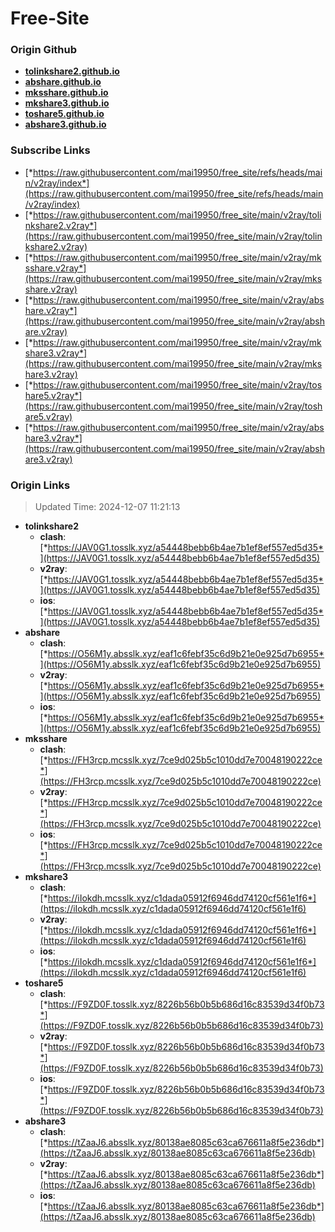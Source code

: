 # Free-Site

### Origin Github

- [**tolinkshare2.github.io**](https://github.com/tolinkshare2/tolinkshare2.github.io)
- [**abshare.github.io**](https://github.com/abshare/abshare.github.io)
- [**mksshare.github.io**](https://github.com/mksshare/mksshare.github.io)
- [**mkshare3.github.io**](https://github.com/mkshare3/mkshare3.github.io)
- [**toshare5.github.io**](https://github.com/toshare5/toshare5.github.io)
- [**abshare3.github.io**](https://github.com/abshare3/abshare3.github.io)

### Subscribe Links

- [*https://raw.githubusercontent.com/mai19950/free_site/refs/heads/main/v2ray/index*](https://raw.githubusercontent.com/mai19950/free_site/refs/heads/main/v2ray/index)
- [*https://raw.githubusercontent.com/mai19950/free_site/main/v2ray/tolinkshare2.v2ray*](https://raw.githubusercontent.com/mai19950/free_site/main/v2ray/tolinkshare2.v2ray)
- [*https://raw.githubusercontent.com/mai19950/free_site/main/v2ray/mksshare.v2ray*](https://raw.githubusercontent.com/mai19950/free_site/main/v2ray/mksshare.v2ray)
- [*https://raw.githubusercontent.com/mai19950/free_site/main/v2ray/abshare.v2ray*](https://raw.githubusercontent.com/mai19950/free_site/main/v2ray/abshare.v2ray)
- [*https://raw.githubusercontent.com/mai19950/free_site/main/v2ray/mkshare3.v2ray*](https://raw.githubusercontent.com/mai19950/free_site/main/v2ray/mkshare3.v2ray)
- [*https://raw.githubusercontent.com/mai19950/free_site/main/v2ray/toshare5.v2ray*](https://raw.githubusercontent.com/mai19950/free_site/main/v2ray/toshare5.v2ray)
- [*https://raw.githubusercontent.com/mai19950/free_site/main/v2ray/abshare3.v2ray*](https://raw.githubusercontent.com/mai19950/free_site/main/v2ray/abshare3.v2ray)

### Origin Links

> Updated Time: 2024-12-07 11:21:13

- **tolinkshare2**
  - **clash**: [*https://JAV0G1.tosslk.xyz/a54448bebb6b4ae7b1ef8ef557ed5d35*](https://JAV0G1.tosslk.xyz/a54448bebb6b4ae7b1ef8ef557ed5d35)
  - **v2ray**: [*https://JAV0G1.tosslk.xyz/a54448bebb6b4ae7b1ef8ef557ed5d35*](https://JAV0G1.tosslk.xyz/a54448bebb6b4ae7b1ef8ef557ed5d35)
  - **ios**: [*https://JAV0G1.tosslk.xyz/a54448bebb6b4ae7b1ef8ef557ed5d35*](https://JAV0G1.tosslk.xyz/a54448bebb6b4ae7b1ef8ef557ed5d35)
- **abshare**
  - **clash**: [*https://O56M1y.absslk.xyz/eaf1c6febf35c6d9b21e0e925d7b6955*](https://O56M1y.absslk.xyz/eaf1c6febf35c6d9b21e0e925d7b6955)
  - **v2ray**: [*https://O56M1y.absslk.xyz/eaf1c6febf35c6d9b21e0e925d7b6955*](https://O56M1y.absslk.xyz/eaf1c6febf35c6d9b21e0e925d7b6955)
  - **ios**: [*https://O56M1y.absslk.xyz/eaf1c6febf35c6d9b21e0e925d7b6955*](https://O56M1y.absslk.xyz/eaf1c6febf35c6d9b21e0e925d7b6955)
- **mksshare**
  - **clash**: [*https://FH3rcp.mcsslk.xyz/7ce9d025b5c1010dd7e70048190222ce*](https://FH3rcp.mcsslk.xyz/7ce9d025b5c1010dd7e70048190222ce)
  - **v2ray**: [*https://FH3rcp.mcsslk.xyz/7ce9d025b5c1010dd7e70048190222ce*](https://FH3rcp.mcsslk.xyz/7ce9d025b5c1010dd7e70048190222ce)
  - **ios**: [*https://FH3rcp.mcsslk.xyz/7ce9d025b5c1010dd7e70048190222ce*](https://FH3rcp.mcsslk.xyz/7ce9d025b5c1010dd7e70048190222ce)
- **mkshare3**
  - **clash**: [*https://iIokdh.mcsslk.xyz/c1dada05912f6946dd74120cf561e1f6*](https://iIokdh.mcsslk.xyz/c1dada05912f6946dd74120cf561e1f6)
  - **v2ray**: [*https://iIokdh.mcsslk.xyz/c1dada05912f6946dd74120cf561e1f6*](https://iIokdh.mcsslk.xyz/c1dada05912f6946dd74120cf561e1f6)
  - **ios**: [*https://iIokdh.mcsslk.xyz/c1dada05912f6946dd74120cf561e1f6*](https://iIokdh.mcsslk.xyz/c1dada05912f6946dd74120cf561e1f6)
- **toshare5**
  - **clash**: [*https://F9ZD0F.tosslk.xyz/8226b56b0b5b686d16c83539d34f0b73*](https://F9ZD0F.tosslk.xyz/8226b56b0b5b686d16c83539d34f0b73)
  - **v2ray**: [*https://F9ZD0F.tosslk.xyz/8226b56b0b5b686d16c83539d34f0b73*](https://F9ZD0F.tosslk.xyz/8226b56b0b5b686d16c83539d34f0b73)
  - **ios**: [*https://F9ZD0F.tosslk.xyz/8226b56b0b5b686d16c83539d34f0b73*](https://F9ZD0F.tosslk.xyz/8226b56b0b5b686d16c83539d34f0b73)
- **abshare3**
  - **clash**: [*https://tZaaJ6.absslk.xyz/80138ae8085c63ca676611a8f5e236db*](https://tZaaJ6.absslk.xyz/80138ae8085c63ca676611a8f5e236db)
  - **v2ray**: [*https://tZaaJ6.absslk.xyz/80138ae8085c63ca676611a8f5e236db*](https://tZaaJ6.absslk.xyz/80138ae8085c63ca676611a8f5e236db)
  - **ios**: [*https://tZaaJ6.absslk.xyz/80138ae8085c63ca676611a8f5e236db*](https://tZaaJ6.absslk.xyz/80138ae8085c63ca676611a8f5e236db)
